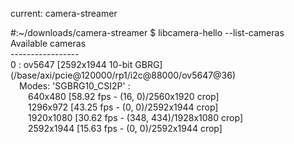 current: camera-streamer

#:~/downloads/camera-streamer $ libcamera-hello --list-cameras<br>
Available cameras<br>
-----------------<br>
0 : ov5647 [2592x1944 10-bit GBRG] (/base/axi/pcie@120000/rp1/i2c@88000/ov5647@36)<br>
&emsp;Modes: 'SGBRG10_CSI2P' :<br>
&emsp;&emsp;640x480 [58.92 fps - (16, 0)/2560x1920 crop]<br>
&emsp;&emsp;1296x972 [43.25 fps - (0, 0)/2592x1944 crop]<br>
&emsp;&emsp;1920x1080 [30.62 fps - (348, 434)/1928x1080 crop]<br>
&emsp;&emsp;2592x1944 [15.63 fps - (0, 0)/2592x1944 crop]<br>
